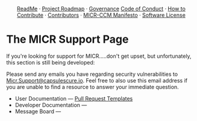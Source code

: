  <b><div align="center"></b> [ReadMe](./README.md) · [Project Roadmap](https://github.com/Unearthlyglow/micr-ccm/milestones) · [Governance](./GOVERNANCE.md)  [Code of Conduct](./CODE_OF_CONDUCT.md) · [How to Contribute](./HOW_TO_CONTRIBUTE.md) · [Contributors](./CONTRIBUTORS.md) · [MICR-CCM Manifesto](./MICR_MANIFESTO.md) · [Software License](/LICENSE) </div>

# The MICR Support Page 

If you're looking for support for MICR.....don't get upset, but unfortunately, this section is still being developed: 

Please send any emails you have regarding security vulnerabilities to Micr.Support@capsulescure.io. Feel free to also use this email address if you are unable to find a resource to answer your immediate question. 

* User Documentation &mdash; [Pull Request Templates](https://github.com/Unearthlyglow/sveltego/tree/main/.github/PULL_REQUEST_TEMPLATE)
* Developer Documentation &mdash; 
* Message Board &mdash;
